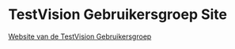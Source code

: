 # TestVision Gebruikersgroep Site

[Website van de TestVision Gebruikersgroep](https://www.testvisiongebruikersgroep.nl)

